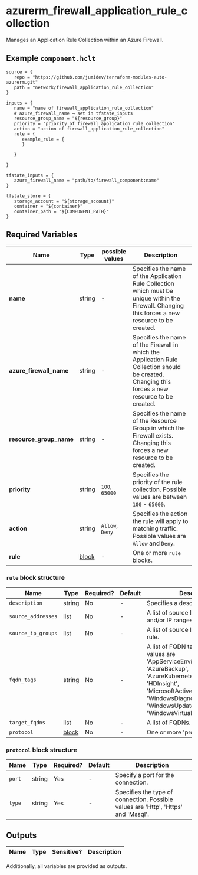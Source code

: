 # azurerm_firewall_application_rule_collection

Manages an Application Rule Collection within an Azure Firewall.

## Example `component.hclt`

```hcl
source = {
   repo = "https://github.com/jumidev/terraform-modules-auto-azurerm.git" 
   path = "network/firewall_application_rule_collection" 
}

inputs = {
   name = "name of firewall_application_rule_collection" 
   # azure_firewall_name → set in tfstate_inputs
   resource_group_name = "${resource_group}" 
   priority = "priority of firewall_application_rule_collection" 
   action = "action of firewall_application_rule_collection" 
   rule = {
      example_rule = {
      }
  
   }
 
}

tfstate_inputs = {
   azure_firewall_name = "path/to/firewall_component:name" 
}

tfstate_store = {
   storage_account = "${storage_account}" 
   container = "${container}" 
   container_path = "${COMPONENT_PATH}" 
}

```

## Required Variables

| Name | Type |  possible values |  Description |
| ---- | --------- |  ----------- | ----------- |
| **name** | string |  -  |  Specifies the name of the Application Rule Collection which must be unique within the Firewall. Changing this forces a new resource to be created. | 
| **azure_firewall_name** | string |  -  |  Specifies the name of the Firewall in which the Application Rule Collection should be created. Changing this forces a new resource to be created. | 
| **resource_group_name** | string |  -  |  Specifies the name of the Resource Group in which the Firewall exists. Changing this forces a new resource to be created. | 
| **priority** | string |  `100`, `65000`  |  Specifies the priority of the rule collection. Possible values are between `100` - `65000`. | 
| **action** | string |  `Allow`, `Deny`  |  Specifies the action the rule will apply to matching traffic. Possible values are `Allow` and `Deny`. | 
| **rule** | [block](#rule-block-structure) |  -  |  One or more `rule` blocks. | 

### `rule` block structure

| Name | Type | Required? | Default | Description |
| ---- | ---- | --------- | ------- | ----------- |
| `description` | string | No | - | Specifies a description for the rule. |
| `source_addresses` | list | No | - | A list of source IP addresses and/or IP ranges. |
| `source_ip_groups` | list | No | - | A list of source IP Group IDs for the rule. |
| `fqdn_tags` | string | No | - | A list of FQDN tags. Possible values are 'AppServiceEnvironment', 'AzureBackup', 'AzureKubernetesService', 'HDInsight', 'MicrosoftActiveProtectionService', 'WindowsDiagnostics', 'WindowsUpdate' and 'WindowsVirtualDesktop'. |
| `target_fqdns` | list | No | - | A list of FQDNs. |
| `protocol` | [block](#rule-block-structure) | No | - | One or more 'protocol' blocks. |

### `protocol` block structure

| Name | Type | Required? | Default | Description |
| ---- | ---- | --------- | ------- | ----------- |
| `port` | string | Yes | - | Specify a port for the connection. |
| `type` | string | Yes | - | Specifies the type of connection. Possible values are 'Http', 'Https' and 'Mssql'. |



## Outputs

| Name | Type | Sensitive? | Description |
| ---- | ---- | --------- | --------- |

Additionally, all variables are provided as outputs.
